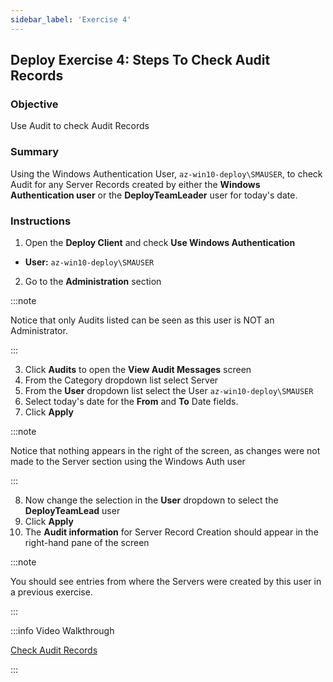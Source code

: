 ```yaml
---
sidebar_label: 'Exercise 4'
---
```


## Deploy Exercise 4: Steps To Check Audit Records

### Objective

Use Audit to check Audit Records

### Summary

Using the Windows Authentication User, ```az-win10-deploy\SMAUSER```, to check Audit for any Server Records created by either the **Windows Authentication user** or the **DeployTeamLeader** user for today's date.

### Instructions

1.	Open the **Deploy Client** and check **Use Windows Authentication** 
  * **User:** ```az-win10-deploy\SMAUSER```
2.	Go to the **Administration** section

:::note

Notice that only Audits listed can be seen as this user is NOT an Administrator.

:::

3.	Click **Audits** to open the **View Audit Messages** screen
4.	From the Category dropdown list select Server
5.	From the **User** dropdown list select the User ```az-win10-deploy\SMAUSER```
6.	Select today's date for the **From** and **To** Date fields.
7.	Click **Apply**

:::note

Notice that nothing appears in the right of the screen, as changes were not made to the Server section using the Windows Auth user

:::

8.	Now change the selection in the **User** dropdown to select the **DeployTeamLead** user
9.	Click **Apply**
10.	The **Audit information** for Server Record Creation should appear in the right-hand pane of the screen

:::note

You should see entries from where the Servers were created by this user in a previous exercise.

:::

:::info Video Walkthrough

[Check Audit Records](../static/imgdeploy/Deploy_CheckAuditRecords.mp4)

:::